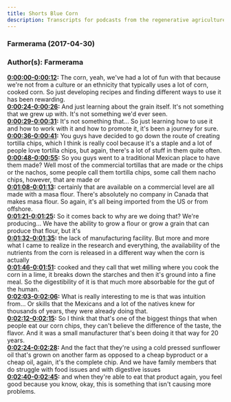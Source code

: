 ```yaml
---
title: Shorts Blue Corn
description: Transcripts for podcasts from the regenerative agriculture space. Search and find episodes and timestamps.
---
```


### Farmerama  (2017-04-30)  
### Author(s): Farmerama  

**[0:00:00-0:00:12](https://soundcloud.com/farmerama-radio/blue-corn#t=0:00:00):**  The corn, yeah, we've had a lot of fun with that because we're not from a culture or an  ethnicity that typically uses a lot of corn, cooked corn.  So just developing recipes and finding different ways to use it has been rewarding.  
**[0:00:24-0:00:26](https://soundcloud.com/farmerama-radio/blue-corn#t=0:00:24):**  And just learning about the grain itself.  It's not something that we grew up with.  It's not something we'd ever seen.  
**[0:00:29-0:00:31](https://soundcloud.com/farmerama-radio/blue-corn#t=0:00:29):**  It's not something that...  So just learning how to use it and how to work with it and how to promote it, it's been  a journey for sure.  
**[0:00:36-0:00:41](https://soundcloud.com/farmerama-radio/blue-corn#t=0:00:36):**  You guys have decided to go down the route of creating tortilla chips, which I think  is really cool because it's a staple and a lot of people love tortilla chips, but again,  there's a lot of stuff in them quite often.  
**[0:00:48-0:00:55](https://soundcloud.com/farmerama-radio/blue-corn#t=0:00:48):**  So you guys went to a traditional Mexican place to have them made?  Well most of the commercial tortillas that are made or the chips or the nachos, some  people call them tortilla chips, some call them nacho chips, however, that are made or  
**[0:01:08-0:01:13](https://soundcloud.com/farmerama-radio/blue-corn#t=0:01:08):**  certainly that are available on a commercial level are all made with a masa flour.  There's absolutely no company in Canada that makes masa flour.  So again, it's all being imported from the US or from offshore.  
**[0:01:21-0:01:25](https://soundcloud.com/farmerama-radio/blue-corn#t=0:01:21):**  So it comes back to why are we doing that?  We're producing...  We have the ability to grow a flour or grow a grain that can produce that flour, but it's  
**[0:01:32-0:01:35](https://soundcloud.com/farmerama-radio/blue-corn#t=0:01:32):**  the lack of manufacturing facility.  But more and more what I came to realize in the research and everything, the availability  of the nutrients from the corn is released in a different way when the corn is actually  
**[0:01:46-0:01:51](https://soundcloud.com/farmerama-radio/blue-corn#t=0:01:46):**  cooked and they call that wet milling where you cook the corn in a lime, it breaks down  the starches and then it's ground into a fine meal.  So the digestibility of it is that much more absorbable for the gut of the human.  
**[0:02:03-0:02:06](https://soundcloud.com/farmerama-radio/blue-corn#t=0:02:03):**  What is really interesting to me is that was intuition from...  Or skills that the Mexicans and a lot of the natives knew for thousands of years, they  were already doing that.  
**[0:02:12-0:02:15](https://soundcloud.com/farmerama-radio/blue-corn#t=0:02:12):**  So I think that that's one of the biggest things that when people eat our corn chips,  they can't believe the difference of the taste, the flavor.  And it was a small manufacturer that's been doing it that way for 20 years.  
**[0:02:24-0:02:28](https://soundcloud.com/farmerama-radio/blue-corn#t=0:02:24):**  And the fact that they're using a cold pressed sunflower oil that's grown on another farm  as opposed to a cheap byproduct or a cheap oil, again, it's the complete chip.  And we have family members that do struggle with food issues and with digestive issues  
**[0:02:40-0:02:45](https://soundcloud.com/farmerama-radio/blue-corn#t=0:02:40):**  and when they're able to eat that product again, you feel good because you know, okay,  this is something that isn't causing more problems.  